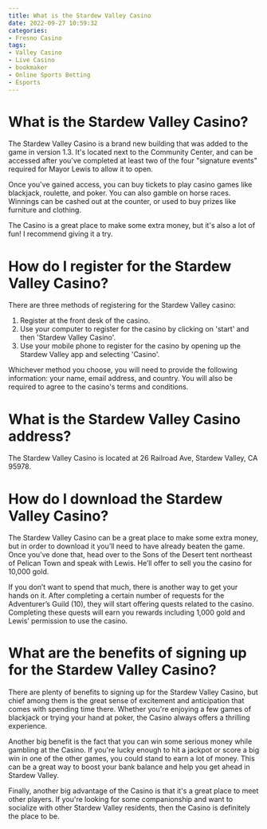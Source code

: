 ```yaml
---
title: What is the Stardew Valley Casino
date: 2022-09-27 10:59:32
categories:
- Fresno Casino
tags:
- Valley Casino
- Live Casino
- bookmaker
- Online Sports Betting
- Esports
---
```



#  What is the Stardew Valley Casino?

The Stardew Valley Casino is a brand new building that was added to the game in version 1.3. It's located next to the Community Center, and can be accessed after you've completed at least two of the four "signature events" required for Mayor Lewis to allow it to open.

Once you've gained access, you can buy tickets to play casino games like blackjack, roulette, and poker. You can also gamble on horse races. Winnings can be cashed out at the counter, or used to buy prizes like furniture and clothing.

The Casino is a great place to make some extra money, but it's also a lot of fun! I recommend giving it a try.

#  How do I register for the Stardew Valley Casino?

There are three methods of registering for the Stardew Valley casino:

1. Register at the front desk of the casino.
2. Use your computer to register for the casino by clicking on 'start' and then 'Stardew Valley Casino'.
3. Use your mobile phone to register for the casino by opening up the Stardew Valley app and selecting 'Casino'.

Whichever method you choose, you will need to provide the following information: your name, email address, and country. You will also be required to agree to the casino's terms and conditions.

#  What is the Stardew Valley Casino address?

The Stardew Valley Casino is located at 26 Railroad Ave, Stardew Valley, CA 95978.

#  How do I download the Stardew Valley Casino?

The Stardew Valley Casino can be a great place to make some extra money, but in order to download it you’ll need to have already beaten the game. Once you’ve done that, head over to the Sons of the Desert tent northeast of Pelican Town and speak with Lewis. He’ll offer to sell you the casino for 10,000 gold.

If you don’t want to spend that much, there is another way to get your hands on it. After completing a certain number of requests for the Adventurer’s Guild (10), they will start offering quests related to the casino. Completing these quests will earn you rewards including 1,000 gold and Lewis’ permission to use the casino.

#  What are the benefits of signing up for the Stardew Valley Casino?

There are plenty of benefits to signing up for the Stardew Valley Casino, but chief among them is the great sense of excitement and anticipation that comes with spending time there. Whether you're enjoying a few games of blackjack or trying your hand at poker, the Casino always offers a thrilling experience.

Another big benefit is the fact that you can win some serious money while gambling at the Casino. If you're lucky enough to hit a jackpot or score a big win in one of the other games, you could stand to earn a lot of money. This can be a great way to boost your bank balance and help you get ahead in Stardew Valley.

Finally, another big advantage of the Casino is that it's a great place to meet other players. If you're looking for some companionship and want to socialize with other Stardew Valley residents, then the Casino is definitely the place to be.
